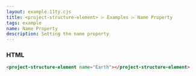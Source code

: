 ```yaml
---
layout: example.11ty.cjs
title: <project-structure-element> ⌲ Examples ⌲ Name Property
tags: example
name: Name Property
description: Setting the name property
---
```


<project-structure-element name="Earth"></project-structure-element>

<h3>HTML</h3>

```html
<project-structure-element name="Earth"></project-structure-element>
```

